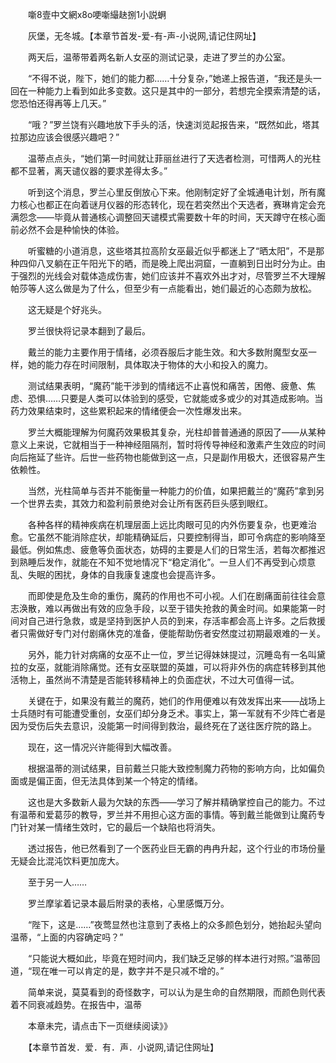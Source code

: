 　　噺8壹中文網x8o哽噺繓赽捌1小説蛧

　　灰堡，无冬城。【本章节首发-爱-有-声-小说网,请记住网址】

　　两天后，温蒂带着两名新人女巫的测试记录，走进了罗兰的办公室。

　　“不得不说，陛下，她们的能力都……十分复杂，”她递上报告道，“我还是头一回在一种能力上看到如此多变数。这只是其中的一部分，若想完全摸索清楚的话，您恐怕还得再等上几天。”

　　“哦？”罗兰饶有兴趣地放下手头的活，快速浏览起报告来，“既然如此，塔其拉那边应该会很感兴趣吧？”

　　温蒂点点头，“她们第一时间就让菲丽丝进行了天选者检测，可惜两人的光柱都不显著，离天谴仪器的要求差得太多。”

　　听到这个消息，罗兰心里反倒放心下来。他刚制定好了全城通电计划，所有魔力核心也都正在向着谜月仪器的形态转化，现在若突然出个天选者，赛琳肯定会充满怨念——毕竟从普通核心调整回天谴模式需要数十年的时间，天天蹲守在核心面前必然不会是种愉快的体验。

　　听蜜糖的小道消息，这些塔其拉高阶女巫最近似乎都迷上了“晒太阳”，不是那种四仰八叉躺在正午阳光下的晒，而是晚上爬出洞窟，一直躺到日出时分为止。由于强烈的光线会对载体造成伤害，她们应该并不喜欢外出才对，尽管罗兰不大理解帕莎等人这么做是为了什么，但至少有一点能看出，她们最近的心态颇为放松。

　　这无疑是个好兆头。

　　罗兰很快将记录本翻到了最后。

　　戴兰的能力主要作用于情绪，必须吞服后才能生效。和大多数附魔型女巫一样，她的能力存在时间限制，具体取决于物体的大小和投入的魔力。

　　测试结果表明，“魔药”能干涉到的情绪远不止喜悦和痛苦，困倦、疲惫、焦虑、恐惧……只要是人类可以体验到的感受，它就能或多或少的对其造成影响。当药力效果结束时，这些累积起来的情绪便会一次性爆发出来。

　　罗兰大概能理解为何魔药效果极其复杂，光柱却普普通通的原因了——从某种意义上来说，它就相当于一种神经阻隔剂，暂时将传导神经和激素产生效应的时间向后拖延了些许。后世一些药物也能做到这一点，只是副作用极大，还很容易产生依赖性。

　　当然，光柱简单与否并不能衡量一种能力的价值，如果把戴兰的“魔药”拿到另一个世界去卖，其效力和盈利前景绝对会让所有医药巨头感到眼红。

　　各种各样的精神疾病在机理层面上远比肉眼可见的内外伤要复杂，也更难治愈。它虽然不能消除症状，却能精确延后，只要控制得当，即可令病症的影响降至最低。例如焦虑、疲惫等负面状态，妨碍的主要是人们的日常生活，若每次都推迟到熟睡后发作，就能在不知不觉地情况下“稳定消化”。一旦人们不再受到心烦意乱、失眠的困扰，身体的自我康复速度也会提高许多。

　　而即使是危及生命的重伤，魔药的作用也不可小视。人们在剧痛面前往往会意志涣散，难以再做出有效的应急手段，以至于错失抢救的黄金时间。如果能第一时间对自己进行急救，或是坚持到医护人员的到来，存活率都会高上许多。之后救援者只需做好专门对付剧痛休克的准备，便能帮助伤者安然度过初期最艰难的一关。

　　另外，能力针对病痛的女巫不止一位，罗兰记得妹妹提过，沉睡岛有一名叫黛拉的女巫，就能消除痛觉。还有女巫联盟的英雄，可以将非外伤的病症转移到其他活物上，虽然尚不清楚是否能转移精神上的负面症状，不过大可值得一试。

　　关键在于，如果没有戴兰的魔药，她们的作用便难以有效发挥出来——战场上士兵随时有可能遭受重创，女巫们却分身乏术。事实上，第一军就有不少阵亡者是因为受伤后失去意识，没能第一时间得到救治，最终死在了送往医疗院的路上。

　　现在，这一情况兴许能得到大幅改善。

　　根据温蒂的测试结果，目前戴兰只能大致控制魔力药物的影响方向，比如偏负面或是偏正面，但无法具体到某一个特定的情绪。

　　这也是大多数新人最为欠缺的东西——学习了解并精确掌控自己的能力。不过有温蒂和爱葛莎的教导，罗兰并不用担心这方面的事情。等到戴兰能做到让魔药专门针对某一情绪生效时，它的最后一个缺陷也将消失。

　　透过报告，他已然看到了一个医药业巨无霸的冉冉升起，这个行业的市场份量无疑会比混沌饮料更加庞大。

　　至于另一人……

　　罗兰摩挲着记录本最后附录的表格，心里感慨万分。

　　“陛下，这是……”夜莺显然也注意到了表格上的众多颜色划分，她抬起头望向温蒂，“上面的内容确定吗？”

　　“只能说大概如此，毕竟在短时间内，我们缺乏足够的样本进行对照。”温蒂回道，“现在唯一可以肯定的是，数字并不是只减不增的。”

　　简单来说，莫莫看到的奇怪数字，可以认为是生命的自然期限，而颜色则代表着不同衰减趋势。在报告中，温蒂

　　本章未完，请点击下一页继续阅读》》

　　【本章节首发．爱．有．声．小说网,请记住网址】

